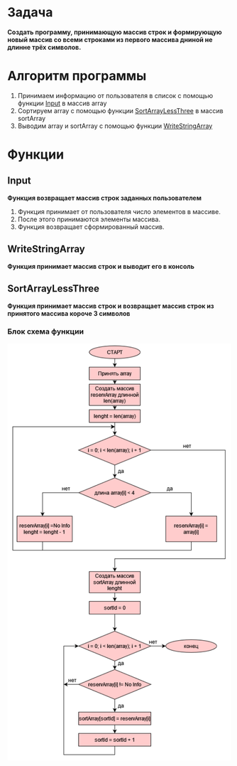 # Задача
**Создать программу, принимающую массив строк и формирующую новый массив со всеми строками из первого массива дниной не длинне трёх символов.**

# Алгоритм программы
1) Принимаем информацию от пользователя в список с помощью функции [Input](#input) в массив array
2) Сортируем array c помощью функции [SortArrayLessThree](#sortarraylessthree) в массив sortArray
3) Выводим аrray и sortArray с помощью функции [WriteStringArray](#writestringarray)
# Функции
## Input
**Функция возвращает массив строк заданных пользователем**
1. Функция принимает от пользователя число элементов в массиве. 
2. После этого принимаются элементы массива. 
3. Функция возвращает сформированный массив.
## WriteStringArray
**Функция принимает массив строк и выводит его в консоль**
## SortArrayLessThree
**Функция принимает массив строк и возвращает массив строк из принятого массива короче 3 символов**
### Блок схема функции
![diagramma](diagram.png)

